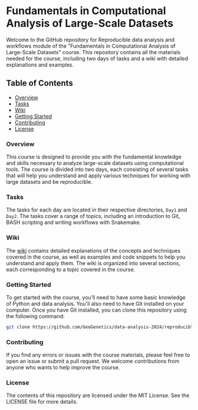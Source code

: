 # Fundamentals in Computational Analysis of Large-Scale Datasets

Welcome to the GitHub repository for Reproducible data analysis and workflows module of the "Fundamentals in Computational Analysis of Large-Scale Datasets" course. This repository contains all the materials needed for the course, including two days of tasks and a wiki with detailed explanations and examples.

## Table of Contents

- [Overview](#overview)
- [Tasks](#tasks)
- [Wiki](#wiki)
- [Getting Started](#getting-started)
- [Contributing](#contributing)
- [License](#license)

### Overview

This course is designed to provide you with the fundamental knowledge and skills necessary to analyze large-scale datasets using computational tools. The course is divided into two days, each consisting of several tasks that will help you understand and apply various techniques for working with large datasets and be reproducible.

### Tasks

The tasks for each day are located in their respective directories, `Day1` and `Day2`. The tasks cover a range of topics, including an introduction to Git, BASH scripting and writing workflows with Snakemake.

### Wiki

The [wiki](https://github.com/GeoGenetics/data-analysis-2024/reproducible-data-analysis/wiki) contains detailed explanations of the concepts and techniques covered in the course, as well as examples and code snippets to help you understand and apply them. The wiki is organized into several sections, each corresponding to a topic covered in the course.

### Getting Started

To get started with the course, you'll need to have some basic knowledge of Python and data analysis. You'll also need to have Git installed on your computer. Once you have Git installed, you can clone this repository using the following command:

```bash
git clone https://github.com/GeoGenetics/data-analysis-2024/reproducible-data-analysis.git
```
### Contributing

If you find any errors or issues with the course materials, please feel free to open an issue or submit a pull request. We welcome contributions from anyone who wants to help improve the course.

### License

The contents of this repository are licensed under the MIT License. See the LICENSE file for more details.
